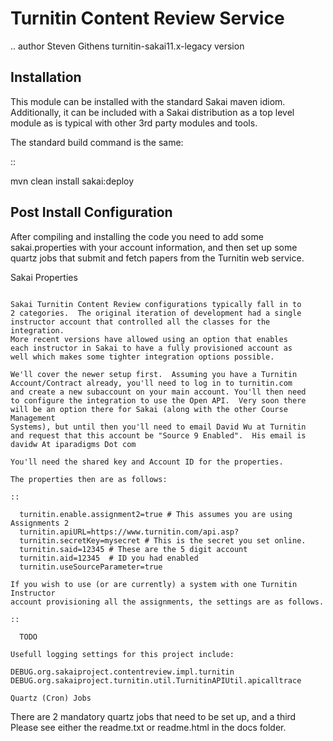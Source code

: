 Turnitin Content Review Service
===============================

.. author Steven Githens
turnitin-sakai11.x-legacy version

Installation
------------


This module can be installed with the standard Sakai maven idiom.
Additionally, it can be included with a Sakai distribution as a top
level module as is typical with other 3rd party modules and tools.

The standard build command is the same:

::

  mvn clean install sakai:deploy

Post Install Configuration
--------------------------

After compiling and installing the code you need to add some
sakai.properties with your account information, and then set up
some quartz jobs that submit and fetch papers from the Turnitin
web service.

Sakai Properties
~~~~~~~~~~~~~~~~

Sakai Turnitin Content Review configurations typically fall in to 
2 categories.  The original iteration of development had a single 
instructor account that controlled all the classes for the integration.
More recent versions have allowed using an option that enables
each instructor in Sakai to have a fully provisioned account as
well which makes some tighter integration options possible.

We'll cover the newer setup first.  Assuming you have a Turnitin
Account/Contract already, you'll need to log in to turnitin.com
and create a new subaccount on your main account. You'll then need
to configure the integration to use the Open API.  Very soon there
will be an option there for Sakai (along with the other Course Management
Systems), but until then you'll need to email David Wu at Turnitin
and request that this account be "Source 9 Enabled".  His email is
davidw At iparadigms Dot com

You'll need the shared key and Account ID for the properties.

The properties then are as follows:

:: 

  turnitin.enable.assignment2=true # This assumes you are using Assignments 2
  turnitin.apiURL=https://www.turnitin.com/api.asp?
  turnitin.secretKey=mysecret # This is the secret you set online.
  turnitin.said=12345 # These are the 5 digit account
  turnitin.aid=12345  # ID you had enabled
  turnitin.useSourceParameter=true

If you wish to use (or are currently) a system with one Turnitin Instructor
account provisioning all the assignments, the settings are as follows.

:: 
  
  TODO

Usefull logging settings for this project include:

DEBUG.org.sakaiproject.contentreview.impl.turnitin
DEBUG.org.sakaiproject.turnitin.util.TurnitinAPIUtil.apicalltrace

Quartz (Cron) Jobs
~~~~~~~~~~~~~~~~~~

There are 2 mandatory quartz jobs that need to be set up, and a third
Please see either the readme.txt or readme.html in the docs folder.
